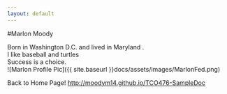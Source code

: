 ```yaml
---
layout: default
---
```


#Marlon Moody

Born in Washington D.C. and lived in Maryland . <br>
I like baseball and turtles <br>
Success is a choice.
<br />![Marlon Profile Pic]({{ site.baseurl }}docs/assets/images/MarlonFed.png)

Back to Home Page!
http://moodym14.github.io/TCO476-SampleDoc
